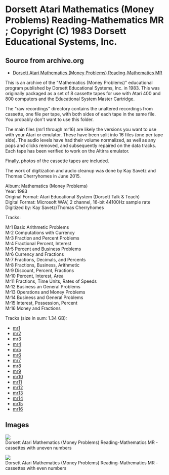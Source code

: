 # Dorsett Atari Mathematics (Money Problems) Reading-Mathematics MR ; Copyright (C) 1983 Dorsett Educational Systems, Inc.  
## Source from archive.org  
- [Dorsett Atari Mathematics (Money Problems) Reading-Mathematics MR](https://archive.org/details/DorsettAtariMathematicsMoneyProblems)  
  
This is an archive of the "Mathematics (Money Problems)" educational program published by Dorsett Educational Systems, Inc. in 1983. This was originally packaged as a set of 8 cassette tapes for use with Atari 400 and 800 computers and the Educational System Master Cartridge.  
  
The "raw recordings" directory contains the unaltered recordings from cassette, one file per tape, with both sides of each tape in the same file. You probably don't want to use this folder.  
  
The main files (mr1 through mr16) are likely the versions you want to use with your Atari or emulator. These have been split into 16 files (one per tape side). The audio levels have had their volume normalized, as well as any pops and clicks removed, and subsequently repaired on the data tracks. Each tape has been verified to work on the Altirra emulator.  
  
Finally, photos of the cassette tapes are included.  
  
The work of digitization and audio cleanup was done by Kay Savetz and Thomas Cherryhomes in June 2015.  
  
Album: Mathematics (Money Problems)  
Year: 1983  
Original Format: Atari Educational System (Dorsett Talk & Teach)  
Digital Format: Microsoft WAV, 2 channel, 16-bit 44100Hz sample rate  
Digitized by: Kay Savetz/Thomas Cherryhomes  
  
Tracks:  
  
Mr1	Basic Arithmetic Problems  
Mr2	Computations with Currency  
Mr3	Fraction and Percent Problems  
Mr4	Fractional Percent, Interest  
Mr5	Percent and Business Problems  
Mr6	Currency and Fractions  
Mr7	Fractions, Decimals, and Percents  
Mr8	Fractions, Business, Arithmetic  
Mr9	Discount, Percent, Fractions  
Mr10	Percent, Interest, Area  
Mr11	Fractions, Time Units, Rates of Speeds  
Mr12	Business an General Problems  
Mr13	Operations and Money Problems  
Mr14	Business and General Problems  
Mr15	Interest, Possession, Percent  
Mr16	Money and Fractions  
  
Tracks (size in sum: 1.34 GB):  
  
- [mr1](http://data.atariwiki.org/FLAC/Mathematics_(Money_Problems)/mr1.flac)  
- [mr2](http://data.atariwiki.org/FLAC/Mathematics_(Money_Problems)/mr2.flac)  
- [mr3](http://data.atariwiki.org/FLAC/Mathematics_(Money_Problems)/mr3.flac)  
- [mr4](http://data.atariwiki.org/FLAC/Mathematics_(Money_Problems)/mr4.flac)  
- [mr5](http://data.atariwiki.org/FLAC/Mathematics_(Money_Problems)/mr5.flac)  
- [mr6](http://data.atariwiki.org/FLAC/Mathematics_(Money_Problems)/mr6.flac)  
- [mr7](http://data.atariwiki.org/FLAC/Mathematics_(Money_Problems)/mr7.flac)  
- [mr8](http://data.atariwiki.org/FLAC/Mathematics_(Money_Problems)/mr8.flac)  
- [mr9](http://data.atariwiki.org/FLAC/Mathematics_(Money_Problems)/mr9.flac)  
- [mr10](http://data.atariwiki.org/FLAC/Mathematics_(Money_Problems)/mr10.flac)  
- [mr11](http://data.atariwiki.org/FLAC/Mathematics_(Money_Problems)/mr11.flac)  
- [mr12](http://data.atariwiki.org/FLAC/Mathematics_(Money_Problems)/mr12.flac)  
- [mr13](http://data.atariwiki.org/FLAC/Mathematics_(Money_Problems)/mr13.flac)  
- [mr14](http://data.atariwiki.org/FLAC/Mathematics_(Money_Problems)/mr14.flac)  
- [mr15](http://data.atariwiki.org/FLAC/Mathematics_(Money_Problems)/mr15.flac)  
- [mr16](http://data.atariwiki.org/FLAC/Mathematics_(Money_Problems)/mr16.flac)  
## Images  
![](attachments/mrA_.jpg)  
Dorsett Atari Mathematics (Money Problems) Reading-Mathematics MR - cassettes with uneven numbers  
  
![](attachments/mrB_.jpg)  
Dorsett Atari Mathematics (Money Problems) Reading-Mathematics MR - cassettes with even numbers  
